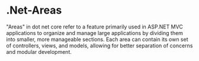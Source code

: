 # .Net-Areas
"Areas" in dot net core refer to a feature primarily used in ASP.NET MVC applications to organize and manage large applications by dividing them into smaller, more manageable sections. Each area can contain its own set of controllers, views, and models, allowing for better separation of concerns and modular development.
